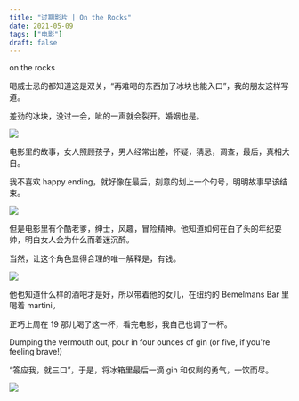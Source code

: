 ```yaml
---
title: "过期影片 | On the Rocks"
date: 2021-05-09
tags: ["电影"]
draft: false
---
```


on the rocks

喝威士忌的都知道这是双关，“再难喝的东西加了冰块也能入口”，我的朋友这样写道。

差劲的冰块，没过一会，呲的一声就会裂开。婚姻也是。

![](https://us1.myximage.com/2021/05/09/958f658028b6adde09d1994851f0559d.jpg)

电影里的故事，女人照顾孩子，男人经常出差，怀疑，猜忌，调查，最后，真相大白。

我不喜欢 happy ending，就好像在最后，刻意的划上一个句号，明明故事早该结束。

![](https://us1.myximage.com/2021/05/09/e761ccb108a4df8086b2c4fb785c8f7b.jpg)

但是电影里有个酷老爹，绅士，风趣，冒险精神。他知道如何在白了头的年纪耍帅，明白女人会为什么而着迷沉醉。

当然，让这个角色显得合理的唯一解释是，有钱。

![](https://us1.myximage.com/2021/05/09/5b78c9b2cd0e1202212f3ba080ec75b5.jpg)

他也知道什么样的酒吧才是好，所以带着他的女儿，在纽约的 Bemelmans Bar 里喝着 martini。

正巧上周在 19 那儿喝了这一杯，看完电影，我自己也调了一杯。

Dumping the vermouth out, pour in four ounces of gin (or five, if you're feeling brave!)

“答应我，就三口”，于是，将冰箱里最后一滴 gin 和仅剩的勇气，一饮而尽。

![](https://us1.myximage.com/2021/05/09/96d8292b7eaf706899402ff89f592563.jpg)
